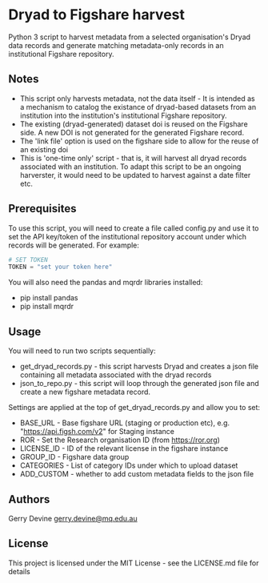# Dryad to Figshare harvest

Python 3 script to harvest metadata from a selected organisation's Dryad data records and generate matching metadata-only records in an institutional Figshare repository.

## Notes

- This script only harvests metadata, not the data itself - It is intended as a mechanism to catalog the existance of dryad-based datasets from an institution into the institution's institutional Figshare repository.
- The existing (dryad-generated) dataset doi is reused on the Figshare side. A new DOI is not generated for the generated Figshare record.
- The 'link file' option is used on the figshare side to allow for the reuse of an existing doi
- This is 'one-time only' script - that is, it will harvest all dryad records associated with an institution. To adapt this script to be an ongoing harverster, it would need to be updated to harvest against a date filter etc.

## Prerequisites

To use this script, you will need to create a file called config.py and use it to set the API key/token of the institutional repository
account under which records will be generated. For example:

```python
# SET TOKEN
TOKEN = "set your token here"
```

You will also need the pandas and mqrdr libraries installed:

- pip install pandas
- pip install mqrdr

## Usage

You will need to run two scripts sequentially:

- get_dryad_records.py - this script harvests Dryad and creates a json file containing all metadata associated with the dryad records
- json_to_repo.py - this script will loop through the generated json file and create a new figshare metadata record.

Settings are applied at the top of get_dryad_records.py and allow you to set:

- BASE_URL - Base figshare URL (staging or production etc), e.g. "https://api.figsh.com/v2" for Staging instance
- ROR - Set the Research organisation ID (from https://ror.org)
- LICENSE_ID - ID of the relevant license in the figshare instance
- GROUP_ID - Figshare data group
- CATEGORIES - List of category IDs under which to upload dataset
- ADD_CUSTOM - whether to add custom metadata fields to the json file

## Authors

Gerry Devine
[gerry.devine@mq.edu.au](mailto:gerry.devine@mq.edu.au)

## License

This project is licensed under the MIT License - see the LICENSE.md file for details

